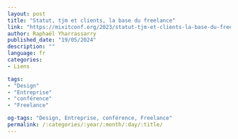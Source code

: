 ```yaml
---
layout: post
title: "Statut, tjm et clients, la base du freelance"
link: "https://mixitconf.org/2023/statut-tjm-et-clients-la-base-du-freelance"
author: Raphaël Yharrassarry
published_date: "19/05/2024"
description: ""
language: fr
categories:
- Liens

tags:
- "Design"
- "Entreprise"
- "conférence"
- "Freelance"

og-tags: "Design, Entreprise, conférence, Freelance"
permalink: /:categories/:year/:month/:day/:title/
---
```

